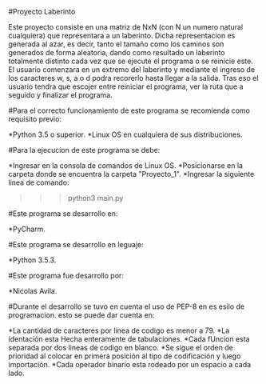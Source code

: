 
#Proyecto Laberinto

Este proyecto consiste en una matriz de NxN (con N un numero natural cualquiera) que representara a un laberinto. Dicha representacion es generada al azar, es decir, tanto el tamaño como los caminos son generados de forma aleatoria, dando como resultado un laberinto totalmente distinto cada vez que se ejecute el programa o se reinicie este.
El usuario comenzara en un extremo del laberinto y mediante el ingreso de los caracteres w, s, a o d podra recorerlo hasta llegar a la salida. Tras eso el usuario tendra que escojer entre reiniciar el programa, ver la ruta que a seguido y finalizar el programa.

#Para el correcto funcionamiento de este programa se recomienda como requisito previo:

*Python 3.5 o superior.
*Linux OS en cualquiera de sus distribuciones.

#Para la ejecucion de este programa se debe:

*Ingresar en la consola de comandos de Linux OS.
*Posicionarse en la carpeta donde se encuentra la carpeta "Proyecto_1".
*Ingresar la siguiente linea de comando:
 >>>python3 main.py

#Este programa se desarrollo en:

*PyCharm.

#Este programa se desarrollo en leguaje:

*Python 3.5.3.

#Este programa fue desarrollo por:

*Nicolas Avila.

#Durante el desarrollo se tuvo en cuenta el uso de PEP-8 en es esilo de programacion. esto se puede dar cuenta en:

*La cantidad de caracteres por linea de codigo es menor a 79.
*La identación esta Hecha enteramente de tabulaciones.
*Cada fUncion esta separada por dos lineas de codigo en blanco.
*Se sigue el orden de prioridad al colocar en primera posición al tipo de codificación y luego importación.
*Cada operador binario esta rodeado por un espacio a cada lado.
